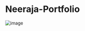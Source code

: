 # Neeraja-Portfolio
![image](https://github.com/hineeraja/Neeraja-Portfolio/assets/131307159/e4f6e7b0-17e6-4192-a1ad-26371894d03f)
